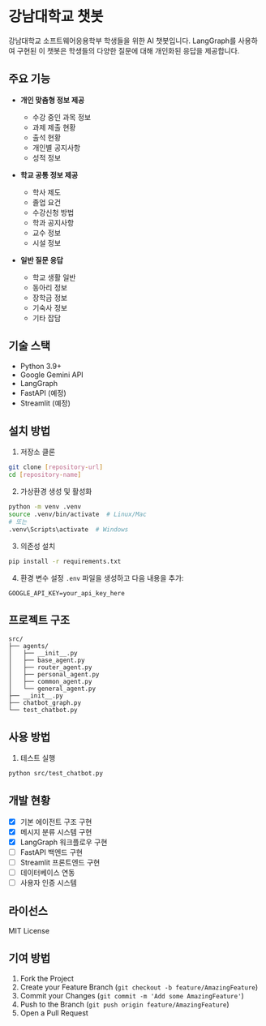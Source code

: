 # 강남대학교 챗봇

강남대학교 소프트웨어응용학부 학생들을 위한 AI 챗봇입니다. LangGraph를 사용하여 구현된 이 챗봇은 학생들의 다양한 질문에 대해 개인화된 응답을 제공합니다.

## 주요 기능

- **개인 맞춤형 정보 제공**
  - 수강 중인 과목 정보
  - 과제 제출 현황
  - 출석 현황
  - 개인별 공지사항
  - 성적 정보

- **학교 공통 정보 제공**
  - 학사 제도
  - 졸업 요건
  - 수강신청 방법
  - 학과 공지사항
  - 교수 정보
  - 시설 정보

- **일반 질문 응답**
  - 학교 생활 일반
  - 동아리 정보
  - 장학금 정보
  - 기숙사 정보
  - 기타 잡담

## 기술 스택

- Python 3.9+
- Google Gemini API
- LangGraph
- FastAPI (예정)
- Streamlit (예정)

## 설치 방법

1. 저장소 클론
```bash
git clone [repository-url]
cd [repository-name]
```

2. 가상환경 생성 및 활성화
```bash
python -m venv .venv
source .venv/bin/activate  # Linux/Mac
# 또는
.venv\Scripts\activate  # Windows
```

3. 의존성 설치
```bash
pip install -r requirements.txt
```

4. 환경 변수 설정
`.env` 파일을 생성하고 다음 내용을 추가:
```
GOOGLE_API_KEY=your_api_key_here
```

## 프로젝트 구조

```
src/
├── agents/
│   ├── __init__.py
│   ├── base_agent.py
│   ├── router_agent.py
│   ├── personal_agent.py
│   ├── common_agent.py
│   └── general_agent.py
├── __init__.py
├── chatbot_graph.py
└── test_chatbot.py
```

## 사용 방법

1. 테스트 실행
```bash
python src/test_chatbot.py
```

## 개발 현황

- [x] 기본 에이전트 구조 구현
- [x] 메시지 분류 시스템 구현
- [x] LangGraph 워크플로우 구현
- [ ] FastAPI 백엔드 구현
- [ ] Streamlit 프론트엔드 구현
- [ ] 데이터베이스 연동
- [ ] 사용자 인증 시스템

## 라이선스

MIT License

## 기여 방법

1. Fork the Project
2. Create your Feature Branch (`git checkout -b feature/AmazingFeature`)
3. Commit your Changes (`git commit -m 'Add some AmazingFeature'`)
4. Push to the Branch (`git push origin feature/AmazingFeature`)
5. Open a Pull Request 
